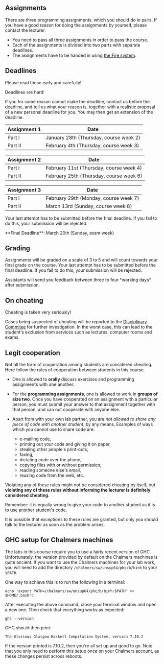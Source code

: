 
## Assignments

There are three programming assignments, which you should do in pairs. If you
have a good reason for doing the assignments by yourself, please contact the
lecturer.

* You need to pass all three assignments in order to pass the course.
* Each of the assignments is divided into two parts with separate deadlines.
* The assignments have to be handed in using [the Fire system](https://xdat09.ce.chalmers.se/2016/lp3/afp/).

## Deadlines

Please read these early and carefully!

<div class="alert alert-danger">
Deadlines are hard!
</div>

If you for some reason cannot make the deadline, contact us before the deadline,
and tell us what your reason is, together with a realistic proposal of a new
personal deadline for you. You may then get an extension of the deadline.


<table class="table table-bordered">
<thead>
<tr>
    <th>Assignment 1</th>
    <th>Date</th>
</tr>
</thead>

<tr>
    <td class="success" > Part I </td>
    <td class="alert-info" >  January 28th (Thursday, course week 2) </td>
</tr>

<tr>
    <td class="success" > Part II </td>
    <td class="alert-info" >  February 4th (Thursday, course week 3) </td>
</tr>
</table>

<table class="table table-bordered">
<thead>
<tr>
    <th>Assignment 2</th>
    <th>Date</th>
</tr>
</thead>

<tr>
    <td class="success" > Part I </td>
    <td class="alert-info" >  February 11st (Thursday, course week 4) </td>
</tr>

<tr>
    <td class="success" > Part II </td>
    <td class="alert-info" >  February 25th (Thursday, course week 6) </td>
</tr>
</table>


<table class="table table-bordered">
<thead>
<tr>
    <th>Assignment 3</th>
    <th>Date</th>
</tr>
</thead>

<tr>
    <td class="success" > Part I </td>
    <td class="alert-info" >  February 29th (Monday, course week 7) </td>
</tr>

<tr>
    <td class="success" > Part II </td>
    <td class="alert-info" >  March 13rd (Sunday, course week 8) </td>
</tr>
</table>

Your last attempt has to be submitted before the final deadline. If you fail to
do this, your submission will be rejected.

<div class="alert alert-info"> **Final Deadline**: March 20th (Sunday, exam
week) </div>


## Grading

Assignments will be graded on a scale of 3 to 5 and will count towards your
final grade on the course.  Your last attempt has to be submitted before the
final deadline. If you fail to do this, your submission will be rejected.

<div class="alert alert-info">
Assistants will send you feedback between
three to four *working days* after submission.
</div>


## On cheating

<div class="alert alert-danger">
Cheating is taken very seriously!

Cases being suspected of cheating will be reported to the [Disciplinary
Commitee](https://student.portal.chalmers.se/en/chalmersstudies/joint-rules-and-directives/RulesofDiscipline/Pages/TheDisciplinarycommiteeanditswork.aspx)
for further investigation. In the worst case, this can lead to the student's
exclusion from services such as lectures, computer rooms and exams.
</div>

## Legit cooperation

Not all the form of cooperation among students are considered cheating.  Here
follow the rules of cooperation between students in this course.

* One is allowed to **orally** discuss exercises and programming assignments
  with one another.

* For the **programming assignments**, one is allowed to work in **groups of
size two**.  Once you have cooperated on an assignment with a particular person,
you must submit your answer to that assignment together with that person, and
can not cooperate with anyone else.

* Apart from with your own lab partner, you are *not allowed to share any piece
of code with another student*, by any means. Examples of ways which you cannot
use to share code are:
  - e-mailing code,
  - printing out your code and giving it on paper,
  - stealing other people's print-outs,
  - faxing,
  - dictating code over the phone,
  - copying files with or without permission,
  - reading someone else's email,
  - reusing code from the web, etc.

Violating any of these rules might not be considered cheating by itself, but
**violating any of these rules without informing the lecturer is definitely considered
cheating**.

<div class="alert alert-danger">
Remember: it is equally wrong to give your code to another student as it is to
use another student's code.
</div>

It is possible that exceptions to these rules are granted, but only you should
talk to the lecturer as soon as the problem arises.

## GHC setup for Chalmers machines

The labs in this course require you to use a fairly recent version of GHC.
Unfortunately, the version provided by default on the Chalmers machines is
quite ancient. If you want to use the Chalmers machines for your lab work,
you will need to add the directory `/chalmers/sw/unsup64/phc/b/binh` to your
`$PATH`.

One way to achieve this is to run the following in a terminal:

```
echo 'export PATH=/chalmers/sw/unsup64/phc/b/binh:$PATH' >> $HOME/.bashrc
```

After executing the above command, close your terminal window and open a new
one. Then check that everything works as expected:

```
ghc --version
```

GHC should then print:

```
The Glorious Glasgow Haskell Compilation System, version 7.10.2
```

If the version printed is 7.10.2, then you're all set up and good to go. Note
that you only need to perform this setup *once* on your Chalmers account,
as these changes persist across reboots.
